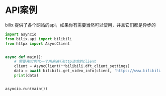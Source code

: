 # API案例
bilix 提供了各个网站的api，如果你有需要当然可以使用，并且它们都是异步的
```python
import asyncio
from bilix.api import bilibili
from httpx import AsyncClient


async def main():
    # 需要先实例化一个用来进行http请求的client
    client = AsyncClient(**bilibili.dft_client_settings)
    data = await bilibili.get_video_info(client, 'https://www.bilibili.com/bangumi/play/ep90849')
    print(data)


asyncio.run(main())

```
